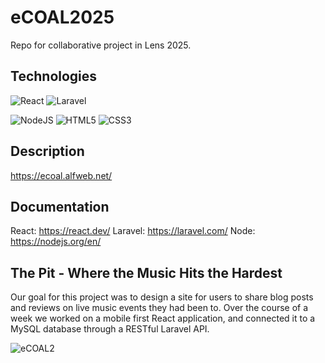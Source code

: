 # eCOAL2025
Repo for collaborative project in Lens 2025.

## Technologies
![React](https://img.shields.io/badge/React-20232A?style=for-the-badge&logo=react&logoColor=61DAFB)
![Laravel](https://img.shields.io/badge/Laravel-61DAFB?style=for-the-badge&logo=react&logoColor=white)

![NodeJS](https://img.shields.io/badge/node.js-6DA55F?style=for-the-badge&logo=node.js&logoColor=white)
![HTML5](https://img.shields.io/badge/HTML5-E34F26?style=for-the-badge&logo=html5&logoColor=white)
![CSS3](https://img.shields.io/badge/CSS3-1572B6?style=for-the-badge&logo=css3&logoColor=white)


## Description
https://ecoal.alfweb.net/

## Documentation
React: https://react.dev/
Laravel: https://laravel.com/
Node: https://nodejs.org/en/

## The Pit - Where the Music Hits the Hardest
Our goal for this project was to design a site for users to share blog posts and reviews on live music events they had been to.
Over the course of a week we worked on a mobile first React application, and connected it to a MySQL database through a RESTful Laravel API.

![eCOAL2](https://github.com/user-attachments/assets/93410378-ceee-45ac-a053-edb68e45c3d3)



